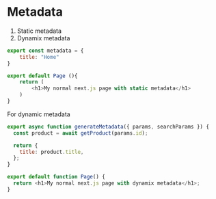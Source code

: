 # Metadata

1. Static metadata
2. Dynamix metadata

```js
export const metadata = {
    title: "Home"
}

export default Page (){
    return (
        <h1>My normal next.js page with static metadata</h1>
    )
}
```

For dynamic metadata

```js
export async function generateMetadata({ params, searchParams }) {
  const product = await getProduct(params.id);

  return {
    title: product.title,
  };
}

export default function Page() {
  return <h1>My normal next.js page with dynamix metadata</h1>;
}
```
